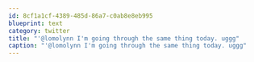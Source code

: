 ```yaml
---
id: 8cf1a1cf-4389-485d-86a7-c0ab8e8eb995
blueprint: text
category: twitter
title: "'@lomolynn I'm going through the same thing today. uggg"
caption: "'@lomolynn I'm going through the same thing today. uggg"
---
```

